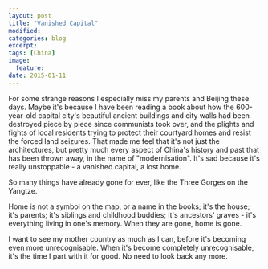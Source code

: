 ```yaml
---
layout: post
title: "Vanished Capital"
modified:
categories: blog
excerpt:
tags: [China]
image:
  feature:
date: 2015-01-11
---
```


For some strange reasons I especially miss my parents and Beijing these days. Maybe it's because I have been reading a book about how the 600-year-old capital city's beautiful ancient buildings and city walls had been destroyed piece by piece since communists took over, and the plights and fights of local residents trying to protect their courtyard homes and resist the forced land seizures. That made me feel that it's not just the architectures, but pretty much every aspect of China's history and past that has been thrown away, in the name of "modernisation". It's sad because it's really unstoppable - a vanished capital, a lost home.

So many things have already gone for ever, like the Three Gorges on the Yangtze.

Home is not a symbol on the map, or a name in the books; it's the house; it's parents; it's siblings and childhood buddies; it's ancestors' graves - it's everything living in one's memory. When they are gone, home is gone.

I want to see my mother country as much as I can, before it's becoming even more unrecognisable. When it's become completely unrecognisable, it's the time I part with it for good. No need to look back any more.
